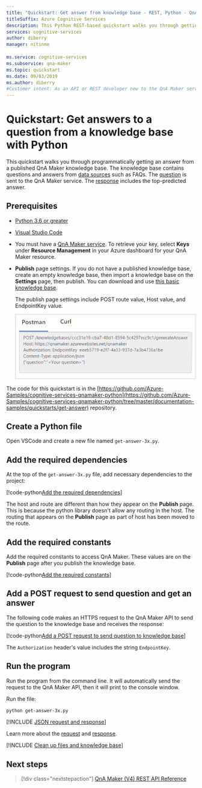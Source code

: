 ```yaml
---
title: "Quickstart: Get answer from knowledge base - REST, Python - QnA Maker"
titleSuffix: Azure Cognitive Services 
description: This Python REST-based quickstart walks you through getting an answer from a knowledge base, programmatically.
services: cognitive-services
author: diberry
manager: nitinme

ms.service: cognitive-services
ms.subservice: qna-maker
ms.topic: quickstart
ms.date: 09/03/2019
ms.author: diberry
#Customer intent: As an API or REST developer new to the QnA Maker service, I want to programmatically get an answer a knowledge base using Python. 
---
```


# Quickstart: Get answers to a question from a knowledge base with Python

This quickstart walks you through programmatically getting an answer from a published QnA Maker knowledge base. The knowledge base contains questions and answers from [data sources](../Concepts/data-sources-supported.md) such as FAQs. The [question](../how-to/metadata-generateanswer-usage.md#generateanswer-request-configuration) is sent to the QnA Maker service. The [response](../how-to/metadata-generateanswer-usage.md#generateanswer-response-properties) includes the top-predicted answer. 

## Prerequisites

* [Python 3.6 or greater](https://www.python.org/downloads/)
* [Visual Studio Code](https://code.visualstudio.com/)
* You must have a [QnA Maker service](../How-To/set-up-qnamaker-service-azure.md). To retrieve your key, select **Keys** under **Resource Management** in your Azure dashboard for your QnA Maker resource. 
* **Publish** page settings. If you do not have a published knowledge base, create an empty knowledge base, then import a knowledge base on the **Settings** page, then publish. You can download and use [this basic knowledge base](https://github.com/Azure-Samples/cognitive-services-sample-data-files/blob/master/qna-maker/knowledge-bases/basic-kb.tsv). 

    The publish page settings include POST route value, Host value, and EndpointKey value. 

    ![Publish settings](../media/qnamaker-quickstart-get-answer/publish-settings.png)

The code for this quickstart is in the [https://github.com/Azure-Samples/cognitive-services-qnamaker-python](https://github.com/Azure-Samples/cognitive-services-qnamaker-python/tree/master/documentation-samples/quickstarts/get-answer) repository. 

## Create a Python file

Open VSCode and create a new file named `get-answer-3x.py`.

## Add the required dependencies

At the top of the `get-answer-3x.py` file, add necessary dependencies to the project:

[!code-python[Add the required dependencies](~/samples-qnamaker-python/documentation-samples/quickstarts/get-answer/get-answer-3x.py?range=1-2 "Add the required dependencies")]

The host and route are different than how they appear on the **Publish** page. This is because the python library doesn't allow any routing in the host. The routing that appears on the **Publish** page as part of host has been moved to the route.

## Add the required constants

Add the required constants to access QnA Maker. These values are on the **Publish** page after you publish the knowledge base. 

[!code-python[Add the required constants](~/samples-qnamaker-python/documentation-samples/quickstarts/get-answer/get-answer-3x.py?range=5-25 "Add the required constants")]

## Add a POST request to send question and get an answer

The following code makes an HTTPS request to the QnA Maker API to send the question to the knowledge base and receives the response:

[!code-python[Add a POST request to send question to knowledge base](~/samples-qnamaker-python/documentation-samples/quickstarts/get-answer/get-answer-3x.py?range=27-48 "Add a POST request to send question to knowledge base")]

The `Authorization` header's value includes the string `EndpointKey`. 

## Run the program

Run the program from the command line. It will automatically send the request to the QnA Maker API, then it will print to the console window.

Run the file:

```bash
python get-answer-3x.py
```

[!INCLUDE [JSON request and response](../../../../includes/cognitive-services-qnamaker-quickstart-get-answer-json.md)] 

Learn more about the [request](../how-to/metadata-generateanswer-usage.md#generateanswer-request) and [response](../how-to/metadata-generateanswer-usage.md#generateanswer-response).

[!INCLUDE [Clean up files and knowledge base](../../../../includes/cognitive-services-qnamaker-quickstart-cleanup-resources.md)] 

## Next steps

> [!div class="nextstepaction"]
> [QnA Maker (V4) REST API Reference](https://go.microsoft.com/fwlink/?linkid=2092179)
